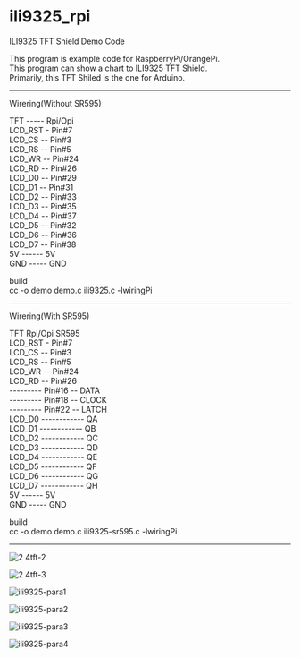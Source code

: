 # ili9325_rpi
ILI9325 TFT Shield Demo Code


This program is example code for RaspberryPi/OrangePi.   
This program can show a chart to ILI9325 TFT Shield.   
Primarily, this TFT Shiled is the one for Arduino.   

----

Wirering(Without SR595)   

TFT ----- Rpi/Opi   
LCD_RST - Pin#7   
LCD_CS -- Pin#3   
LCD_RS -- Pin#5   
LCD_WR -- Pin#24   
LCD_RD -- Pin#26   
LCD_D0 -- Pin#29   
LCD_D1 -- Pin#31   
LCD_D2 -- Pin#33   
LCD_D3 -- Pin#35   
LCD_D4 -- Pin#37   
LCD_D5 -- Pin#32   
LCD_D6 -- Pin#36   
LCD_D7 -- Pin#38   
5V ------ 5V   
GND ----- GND   

build   
cc -o demo demo.c ili9325.c -lwiringPi   

----

Wirering(With SR595)   

TFT     Rpi/Opi   SR595   
LCD_RST - Pin#7   
LCD_CS -- Pin#3   
LCD_RS -- Pin#5   
LCD_WR -- Pin#24   
LCD_RD -- Pin#26   
--------- Pin#16 -- DATA   
--------- Pin#18 -- CLOCK   
--------- Pin#22 -- LATCH   
LCD_D0 ------------ QA   
LCD_D1 ------------ QB   
LCD_D2 ------------ QC   
LCD_D3 ------------ QD   
LCD_D4 ------------ QE   
LCD_D5 ------------ QF   
LCD_D6 ------------ QG   
LCD_D7 ------------ QH   
5V ------ 5V   
GND ----- GND   

build   
cc -o demo demo.c ili9325-sr595.c -lwiringPi   

---


![2 4tft-2](https://cloud.githubusercontent.com/assets/6020549/24829861/13e50e52-1cb5-11e7-9e5e-cfd573922199.JPG)

![2 4tft-3](https://cloud.githubusercontent.com/assets/6020549/24829868/4290e0a0-1cb5-11e7-9b52-c97fc201dabb.JPG)

![ili9325-para1](https://cloud.githubusercontent.com/assets/6020549/24833926/38353b08-1d12-11e7-8d0d-5dae59c3499b.JPG)

![ili9325-para2](https://cloud.githubusercontent.com/assets/6020549/24833930/4cee55a2-1d12-11e7-9806-0de6a33d81a4.JPG)

![ili9325-para3](https://cloud.githubusercontent.com/assets/6020549/24833940/c58dc0ec-1d12-11e7-85b6-7f57a80b5e66.JPG)

![ili9325-para4](https://cloud.githubusercontent.com/assets/6020549/24833950/f48f0e6e-1d12-11e7-95a5-28ef894ea311.JPG)

